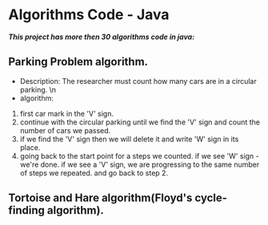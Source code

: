 # Algorithms Code - Java
***This project has more then 30 algorithms code in java:***
## Parking Problem algorithm.
- Description: The researcher must count how many cars are in a circular parking.
\n 
- algorithm:
1. first car mark in the 'V' sign.
2. continue with the circular parking until we find the 'V' sign and count the number of cars we passed.
3. if we find the 'V' sign then we will delete it and write 'W' sign in its place.
4. going back to the start point for a steps we counted.
  if we see 'W' sign - we're done.
  if we see a 'V' sign, we are progressing to the same number of steps we repeated. and go back to step 2.






## Tortoise and Hare algorithm(Floyd's cycle-finding algorithm).


